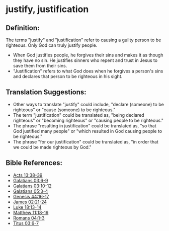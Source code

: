 # justify, justification #

## Definition: ##

The terms "justify" and "justification" refer to causing a guilty person to be righteous. Only God can truly justify people.

* When God justifies people, he forgives their sins and makes it as though they have no sin. He justifies sinners who repent and trust in Jesus to save them from their sins.
* "Justification" refers to what God does when he forgives a person's sins and declares that person to be righteous in his sight.

## Translation Suggestions: ##

* Other ways to translate "justify" could include, "declare (someone) to be righteous" or "cause (someone) to be righteous."
* The term "justification" could be translated as, "being declared righteous" or "becoming righteous" or "causing people to be righteous."
* The phrase "resulting in justification" could be translated as, "so that God justified many people" or "which resulted in God causing people to be righteous."
* The phrase "for our justification" could be translated as, "in order that we could be made righteous by God."



## Bible References: ##

* [Acts 13:38-39](en/tn/act/help/13/38)
* [Galatians 03:6-9](en/tn/gal/help/03/06)
* [Galatians 03:10-12](en/tn/gal/help/03/10)
* [Galatians 05:3-4](en/tn/gal/help/05/03)
* [Genesis 44:16-17](en/tn/gen/help/44/16)
* [James 02:21-24](en/tn/jas/help/02/21)
* [Luke 18:13-14](en/tn/luk/help/18/13)
* [Matthew 11:18-19](en/tn/mat/help/11/18)
* [Romans 04:1-3](en/tn/rom/help/04/01)
* [Titus 03:6-7](en/tn/tit/help/03/06)